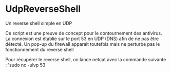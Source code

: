 # UdpReverseShell
Un reverse shell simple en UDP

Ce script est une preuve de concept pour le contournement des antivirus.
La connexion est établie sur le port 53 en UDP (DNS) afin de ne pas être détecté.
Un pop-up du firewall apparait toutefois mais ne perturbe pas le fonctionnement du reverse shell 

Pour récupérer le reverse shell, on lance netcat avec la commande suivante :
'sudo nc -ulvp 53
